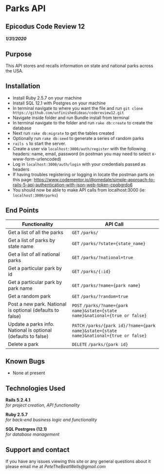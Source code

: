 # Parks API
## Epicodus Code Review 12
##### 1/31/2020

## Purpose
This API stores and recalls information on state and national parks across the USA.

## Installation
* Install Ruby 2.5.7 on your machine
* Install SQL 12.1 with Postgres on your machine
* In terminal navigate to where you want the file and run `git clone https://github.com/unfinishedideas/codereview12.git`
* Navigate inside folder and run Bundle install from terminal
* In terminal navigate to the folder and run `rake db:create` to create the database
* Next run `rake db:migrate` to get the tables created
* Optionally run `rake db:seed` to generate a series of random parks
* `rails s` to start the server.
* Create a user via `localhost:3000/auth/register` with the following headers: name, email, password  (in postman you may need to select x-www-form-urlencoded)
* Log in `localhost:3000/auth/login` with your credentials passed as headers
* If having troubles registering or logging in locate the postman parts on this page: https://www.codementor.io/@omedale/simple-approach-to-rails-5-api-authentication-with-json-web-token-cpqbgrdo6
* You should now be able to make API calls from localhost:3000 (ie: `localhost:3000/parks`)

## End Points
| Functionality | API Call |
| ------------- | -------- |
| Get a list of all the parks |`GET` `/parks/` |  
| Get a list of parks by state name |`GET` `/parks/?state={state_name}`|  
| Get a list of all national parks |`GET` `/parks/?national=true`|  
| Get a particular park by id |`GET` `/parks/{:id}`|  
| Get a particular park by park name |`GET` `/parks/?name={park name}`|
| Get a random park | `GET` `/parks/?random=true` |
| Post a new park. National is optional (defaults to false) | `POST` `/parks/?name={park name}&state={state name}&national={true or false}` |
| Update a parks info. National is optional (defaults to false) | `PATCH` `/parks/{park id}/?name={park name}&state={state name}&national={true or false}` |
| Delete a park | `DELETE` `/parks/{park id}` |

## Known Bugs
* None at present

## Technologies Used
**Rails 5.2.4.1**  
_for project creation, API functionality_

**Ruby 2.5.7**  
_for back-end business logic and functionality_

**SQL Postrgres (12.1)**  
_for database management_

## Support and contact
If you have any issues viewing this site or any general questions about it please email me at
_PeteTheBeatWells@gmail.com_
